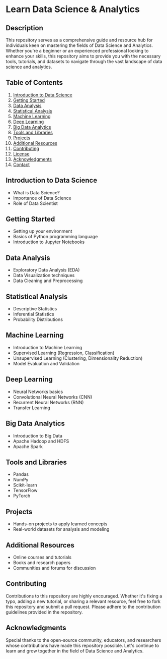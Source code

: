 # Learn Data Science & Analytics

## Description
This repository serves as a comprehensive guide and resource hub for individuals keen on mastering the fields of Data Science and Analytics. Whether you're a beginner or an experienced professional looking to enhance your skills, this repository aims to provide you with the necessary tools, tutorials, and datasets to navigate through the vast landscape of data science and analytics.

## Table of Contents
1. [Introduction to Data Science](#introduction-to-data-science)
2. [Getting Started](#getting-started)
3. [Data Analysis](#data-analysis)
4. [Statistical Analysis](#statistical-analysis)
5. [Machine Learning](#machine-learning)
6. [Deep Learning](#deep-learning)
7. [Big Data Analytics](#big-data-analytics)
8. [Tools and Libraries](#tools-and-libraries)
9. [Projects](#projects)
10. [Additional Resources](#additional-resources)
11. [Contributing](#contributing)
12. [License](#license)
13. [Acknowledgments](#acknowledgments)
14. [Contact](#contact)

## Introduction to Data Science
- What is Data Science?
- Importance of Data Science
- Role of Data Scientist

## Getting Started
- Setting up your environment
- Basics of Python programming language
- Introduction to Jupyter Notebooks

## Data Analysis
- Exploratory Data Analysis (EDA)
- Data Visualization techniques
- Data Cleaning and Preprocessing

## Statistical Analysis
- Descriptive Statistics
- Inferential Statistics
- Probability Distributions

## Machine Learning
- Introduction to Machine Learning
- Supervised Learning (Regression, Classification)
- Unsupervised Learning (Clustering, Dimensionality Reduction)
- Model Evaluation and Validation

## Deep Learning
- Neural Networks basics
- Convolutional Neural Networks (CNN)
- Recurrent Neural Networks (RNN)
- Transfer Learning

## Big Data Analytics
- Introduction to Big Data
- Apache Hadoop and HDFS
- Apache Spark

## Tools and Libraries
- Pandas
- NumPy
- Scikit-learn
- TensorFlow
- PyTorch

## Projects
- Hands-on projects to apply learned concepts
- Real-world datasets for analysis and modeling

## Additional Resources
- Online courses and tutorials
- Books and research papers
- Communities and forums for discussion

## Contributing
Contributions to this repository are highly encouraged. Whether it's fixing a typo, adding a new tutorial, or sharing a relevant resource, feel free to fork this repository and submit a pull request. Please adhere to the contribution guidelines provided in the repository.

## Acknowledgments
Special thanks to the open-source community, educators, and researchers whose contributions have made this repository possible. Let's continue to learn and grow together in the field of Data Science and Analytics.
